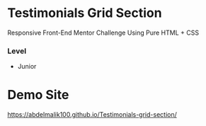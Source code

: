 # Testimonials Grid Section

Responsive Front-End Mentor Challenge Using Pure HTML + CSS

### Level

- Junior

# Demo Site
https://abdelmalik100.github.io/Testimonials-grid-section/
